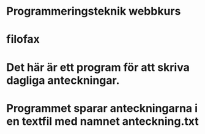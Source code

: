 # Programmeringsteknik webbkurs
# filofax
# Det här är ett program för att skriva dagliga anteckningar.
# Programmet sparar anteckningarna i en textfil med namnet anteckning.txt
